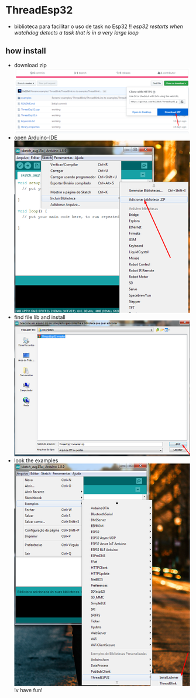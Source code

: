 # ThreadEsp32
* biblioteca para facilitar o uso de task no Esp32
!! *esp32 restarts when watchdog detects a task that is in a very large loop*
## how install 
- download zip 
![](https://github.com/Xx220xX/Xx220xX.github.io/blob/master/IMAGENS/THREADESP32/pas1.png?raw=true)
- open Arduino-IDE
![](https://github.com/Xx220xX/Xx220xX.github.io/blob/master/IMAGENS/THREADESP32/pass2.png?raw=true)
- find file lib and install
![](https://github.com/Xx220xX/Xx220xX.github.io/blob/master/IMAGENS/THREADESP32/pass3.png?raw=true)
- look the examples 
![](https://github.com/Xx220xX/Xx220xX.github.io/blob/master/IMAGENS/THREADESP32/pass4.png?raw=true)
!v have fun!
